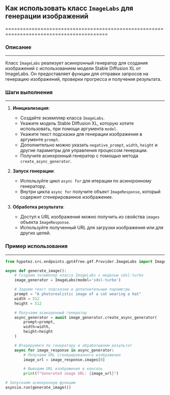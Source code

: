 ## Как использовать класс `ImageLabs` для генерации изображений 

=========================================================================================

### Описание
-------------------------
Класс `ImageLabs` реализует асинхронный генератор для создания изображений с использованием модели Stable Diffusion XL от ImageLabs. Он предоставляет функции для отправки запросов на генерацию изображений, проверки прогресса и получения результата.

### Шаги выполнения
-------------------------
1. **Инициализация**: 
    - Создайте экземпляр класса `ImageLabs`.
    - Укажите модель Stable Diffusion XL, которую хотите использовать, при помощи аргумента `model`.
    - Укажите текст подсказки для генерации изображения в аргументе `prompt`.
    - Дополнительно можно указать `negative_prompt`, `width`, `height` и другие параметры для управления процессом генерации.
    - Получите асинхронный генератор с помощью метода `create_async_generator`.

2. **Запуск генерации**:
    - Используйте цикл `async for` для итерации по асинхронному генератору.
    - Внутри цикла `async for` получите объект `ImageResponse`, который содержит сгенерированное изображение.

3. **Обработка результата**:
    - Доступ к URL изображения можно получить из свойства `images` объекта `ImageResponse`.
    - Используйте полученный URL для загрузки изображения или для других целей.

### Пример использования
-------------------------
```python
from hypotez.src.endpoints.gpt4free.g4f.Provider.ImageLabs import ImageLabs

async def generate_image():
    # Создаем экземпляр класса ImageLabs с моделью sdxl-turbo
    image_generator = ImageLabs(model='sdxl-turbo')

    # Задаем текст подсказки и дополнительные параметры
    prompt = "A photorealistic image of a cat wearing a hat"
    width = 512
    height = 512

    # Получаем асинхронный генератор
    async_generator = await image_generator.create_async_generator(
        prompt=prompt,
        width=width,
        height=height
    )

    # Итерируемся по генератору и обрабатываем результат
    async for image_response in async_generator:
        # Получаем URL сгенерированного изображения
        image_url = image_response.images[0]

        # Выводим URL изображения в консоль
        print(f"Generated image URL: {image_url}")

# Запускаем асинхронную функцию
asyncio.run(generate_image())

```